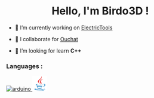 <h1 align="center">Hello, I'm Birdo3D !</h1>

- 🔭 I’m currently working on [ElectricTools](https://github.com/Birdo3D/ElectricTools)

- 👯 I collaborate for [Ouchat](https://github.com/Birdo3D/Ouchat-3D)

- 🌱 I’m looking for learn **C++**

<h3 align="left">Languages :</h3>
<p align="left"> <a href="https://www.arduino.cc/" target="_blank" rel="noreferrer"> <img src="https://cdn.worldvectorlogo.com/logos/arduino-1.svg" alt="arduino" width="40" height="40"/> </a> <a href="https://www.java.com" target="_blank" rel="noreferrer"> <img src="https://raw.githubusercontent.com/devicons/devicon/master/icons/java/java-original.svg" alt="java" width="40" height="40"/> </a> </p>
